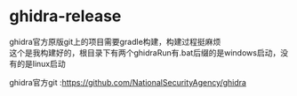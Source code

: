 # ghidra-release

ghidra官方原版git上的项目需要gradle构建，构建过程挺麻烦<br>
这个是我构建好的，根目录下有两个ghidraRun有.bat后缀的是windows启动，没有的是linux启动<br>

ghidra官方git :https://github.com/NationalSecurityAgency/ghidra
